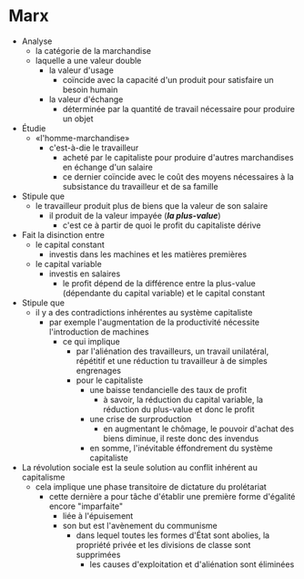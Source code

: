 # Marx
- Analyse
  - la catégorie de la marchandise
  - laquelle a une valeur double
    - la valeur d'usage
        - coïncide avec la capacité d'un produit pour satisfaire un besoin humain
    - la valeur d'échange
        - déterminée par la quantité de travail nécessaire pour produire un objet
- Étudie
    - «l'homme-marchandise»
        - c'est-à-die le travailleur
            - acheté par le capitaliste pour produire d'autres marchandises en échange d'un salaire
            - ce dernier coïncide avec le coût des moyens nécessaires à la subsistance du travailleur et de sa famille
- Stipule que
    - le travailleur produit plus de biens que la valeur de son salaire
        - il produit de la valeur impayée (***la plus-value***)
            - c'est ce à partir de quoi le profit du capitaliste dérive
- Fait la disinction entre
    - le capital constant
        - investis dans les machines et les matières premières
    - le capital variable
        - investis en salaires
            - le profit dépend de la différence entre la plus-value (dépendante du capital variable) et le capital constant
- Stipule que
    - il y a des contradictions inhérentes au système capitaliste 
        - par exemple l'augmentation de la productivité nécessite l'introduction de machines
            - ce qui implique
                - par l'aliénation des travailleurs, un travail unilatéral, répétitif et une réduction tu travailleur à de simples engrenages
                - pour le capitaliste
                    - une baisse tendancielle des taux de profit
                        - à savoir, la réduction du capital variable, la réduction du plus-value et donc le profit
                    - une crise de surproduction 
                        - en augmentant le chômage, le pouvoir d'achat des biens diminue, il reste donc des invendus
                    - en somme, l'inévitable éffondrement du système capitaliste
- La révolution sociale est la seule solution au conflit inhérent au capitalisme
    - cela implique une phase transitoire de dictature du prolétariat
        - cette dernière a pour tâche d'établir une première forme d'égalité encore "imparfaite"
            - liée à l'épuisement
            - son but est l'avènement du communisme 
                - dans lequel toutes les formes d'État sont abolies, la propriété privée et les divisions de classe sont supprimées 
                    - les causes d'exploitation et d'aliénation sont éliminées 
